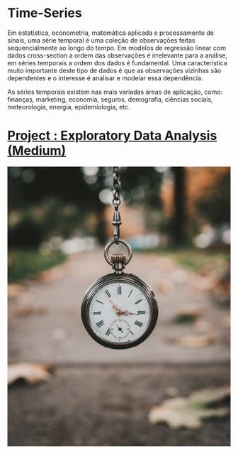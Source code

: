 # Time-Series

Em estatística, econometria, matemática aplicada e processamento de sinais, uma série temporal é uma coleção de observações feitas sequencialmente ao longo do tempo. Em modelos de regressão linear com dados cross-section a ordem das observações é irrelevante para a análise, em séries temporais a ordem dos dados é fundamental. Uma característica muito importante deste tipo de dados é que as observações vizinhas são dependentes e o interesse é analisar e modelar essa dependência.

As séries temporais existem nas mais variadas áreas de aplicação, como: finanças, marketing, economia, seguros, demografia, ciências sociais, meteorologia, energia, epidemiologia, etc.


# [Project  : Exploratory Data Analysis (Medium)](https://github.com/bezerraluis/Time-Series/blob/main/project/Time_Series_sales_super_store.ipynb)



![time](https://github.com/bezerraluis/Time-Series/blob/main/fotos/andrik-langfield-0rTCXZM7Xfo-unsplash.jpg)

